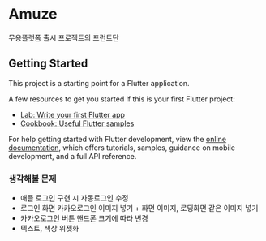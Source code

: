 # Amuze

무용플랫폼 출시 프로젝트의 프런트단

## Getting Started

This project is a starting point for a Flutter application.

A few resources to get you started if this is your first Flutter project:

- [Lab: Write your first Flutter app](https://docs.flutter.dev/get-started/codelab)
- [Cookbook: Useful Flutter samples](https://docs.flutter.dev/cookbook)

For help getting started with Flutter development, view the
[online documentation](https://docs.flutter.dev/), which offers tutorials,
samples, guidance on mobile development, and a full API reference.


### 생각해볼 문제
- 애플 로그인 구현 시 자동로그인 수정
- 로그인 화면 카카오로그인 이미지 넣기 + 화면 이미지, 로딩화면 같은 이미지 넣기
- 카카오로그인 버튼 핸드폰 크기에 따라 변경
- 텍스트, 색상 위젯화
